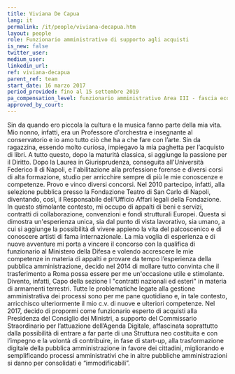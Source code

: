 ```yaml
---
title: Viviana De Capua
lang: it
permalink: /it/people/viviana-decapua.htm 
layout: people
role: Funzionario amministrativo di supporto agli acquisti
is_new: false
twitter_user: 
medium_user: 
linkedin_url:
ref: viviana-decapua
parent_ref: team
start_date: 16 marzo 2017 
period_provided: fino al 15 settembre 2019
pa_compensation_level: funzionario amministrativo Area III - fascia economica F1 
approved_by_court: 
---
```

Sin da quando ero piccola la cultura e la musica fanno parte della mia vita. Mio nonno, infatti, era un Professore d'orchestra e insegnante al conservatorio e io amo tutto ciò che ha a che fare con l’arte. Sin da ragazzina, essendo molto curiosa, impiegavo la mia paghetta per l’acquisto di libri.
A tutto questo, dopo la maturità classica, si aggiunge la passione per il Diritto. Dopo la Laurea in Giurisprudenza, conseguita all'Università Federico II di Napoli, e l'abilitazione alla professione forense e diversi corsi di alta formazione, studio per arricchire sempre di più le mie conoscenze e competenze. Provo e vinco diversi concorsi.
Nel 2010 partecipo, infatti, alla selezione pubblica presso la Fondazione Teatro di San Carlo di Napoli, diventando, così, il Responsabile dell’Ufficio Affari legali della Fondazione.
In questo stimolante contesto, mi occupo di appalti di beni e servizi, contratti di collaborazione, convenzioni e fondi strutturali Europei. Questa si dimostra un'esperienza unica, sia dal punto di vista lavorativo, sia  umano, a cui si aggiunge la possibilità di vivere appieno la vita del palcoscenico e  di conoscere artisti di fama internazionale.
La mia voglia di esperienza e di nuove avventure mi porta a vincere il concorso con la qualifica di funzionario al Ministero della Difesa e volendo accrescere le mie competenze in materia di appalti e provare da tempo l’esperienza della pubblica amministrazione, decido nel 2014 di mollare tutto convinta che il trasferimento a Roma possa essere per me un'occasione utile e stimolante.
Divento, infatti, Capo della sezione I "contratti nazionali ed esteri" in materia di armamenti terrestri. Tutte le problematiche legate alla gestione amministrativa dei processi sono per me pane quotidiano e, in tale contesto, arricchisco ulteriormente il mio c.v. di nuove e ulteriori competenze.
Nel 2017, decido di propormi come funzionario esperto di acquisti alla Presidenza del Consiglio dei Ministri, a supporto del Commissario Straordinario per l’attuazione dell’Agenda Digitale, affascinata soprattutto dalla possibilità di entrare a far parte di una Struttura neo costituita e con l’impegno e la volontà di contribuire, in fase di start-up, alla trasformazione digitale della pubblica amministrazione in favore dei cittadini, migliorando e semplificando processi amministrativi che in altre pubbliche amministrazioni si danno per consolidati e “immodificabili”.
